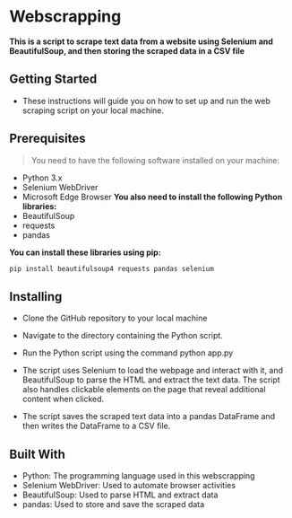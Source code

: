 # Webscrapping
 **This is a script to scrape text data from a website using Selenium and BeautifulSoup, and then storing the scraped data in a CSV file**

## Getting Started
  
  - These instructions will guide you on how to set up and run the web scraping script on your local machine.

## Prerequisites
  > You need to have the following software installed on your machine:
  - Python 3.x
  - Selenium WebDriver
  - Microsoft Edge Browser
  **You also need to install the following Python libraries:**
  - BeautifulSoup
  - requests
  - pandas

  **You can install these libraries using pip:**

  ```python
  pip install beautifulsoup4 requests pandas selenium
```
## Installing
  
   - Clone the GitHub repository to your local machine
   - Navigate to the directory containing the Python script.
   - Run the Python script using the command python app.py

  - The script uses Selenium to load the webpage and interact with it, and BeautifulSoup to parse the HTML and extract the text data. The script also handles clickable elements on the page that reveal additional content when clicked.

  - The script saves the scraped text data into a pandas DataFrame and then writes the DataFrame to a CSV file.

## Built With
- Python: The programming language used in this webscrapping
- Selenium WebDriver: Used to automate browser activities
- BeautifulSoup: Used to parse HTML and extract data
- pandas: Used to store and save the scraped data
